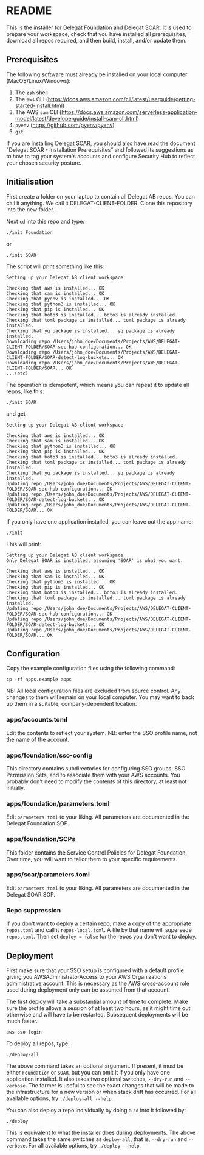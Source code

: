 # README

This is the installer for Delegat Foundation and Delegat SOAR. It is used to prepare your
workspace, check that you have installed all prerequisites, download all repos required, 
and then build, install, and/or update them.


## Prerequisites

The following software must already be installed on your local computer (MacOS/Linux/Windows):

1. The `zsh` shell
2. The `aws` CLI (https://docs.aws.amazon.com/cli/latest/userguide/getting-started-install.html)
3. The AWS `sam` CLI (https://docs.aws.amazon.com/serverless-application-model/latest/developerguide/install-sam-cli.html)
4. `pyenv` (https://github.com/pyenv/pyenv)
5. `git`

If you are installing Delegat SOAR, you should also have read the document "Delegat SOAR - 
Installation Prerequisites" and followed its suggestions as to how to tag your system's
accounts and configure Security Hub to reflect your chosen security posture.


## Initialisation
First create a folder on your laptop to contain all Delegat AB repos. You can call it anything.
We call it DELEGAT-CLIENT-FOLDER. Clone this repository into the new folder.

Next `cd` into this repo and type:
```console
./init Foundation
```
or
```console
./init SOAR
```

The script will print something like this:
```console
Setting up your Delegat AB client workspace

Checking that aws is installed... OK
Checking that sam is installed... OK
Checking that pyenv is installed... OK
Checking that python3 is installed... OK
Checking that pip is installed... OK
Checking that boto3 is installed... boto3 is already installed.
Checking that toml package is installed... toml package is already installed.
Checking that yq package is installed... yq package is already installed.
Downloading repo /Users/john_doe/Documents/Projects/AWS/DELEGAT-CLIENT-FOLDER/SOAR-sec-hub-configuration... OK
Downloading repo /Users/john_doe/Documents/Projects/AWS/DELEGAT-CLIENT-FOLDER/SOAR-detect-log-buckets... OK
Downloading repo /Users/john_doe/Documents/Projects/AWS/DELEGAT-CLIENT-FOLDER/SOAR... OK
...(etc)
```

The operation is idempotent, which means you can repeat it to update all repos, like this:
```console
./init SOAR
```

and get
```console
Setting up your Delegat AB client workspace

Checking that aws is installed... OK
Checking that sam is installed... OK
Checking that python3 is installed... OK
Checking that pip is installed... OK
Checking that boto3 is installed... boto3 is already installed.
Checking that toml package is installed... toml package is already installed.
Checking that yq package is installed... yq package is already installed.
Updating repo /Users/john_doe/Documents/Projects/AWS/DELEGAT-CLIENT-FOLDER/SOAR-sec-hub-configuration... OK
Updating repo /Users/john_doe/Documents/Projects/AWS/DELEGAT-CLIENT-FOLDER/SOAR-detect-log-buckets... OK
Updating repo /Users/john_doe/Documents/Projects/AWS/DELEGAT-CLIENT-FOLDER/SOAR... OK
```

If you only have one application installed, you can leave out the app name:
```console
./init
```
This will print:
```console
Setting up your Delegat AB client workspace
Only Delegat SOAR is installed, assuming 'SOAR' is what you want.

Checking that aws is installed... OK
Checking that sam is installed... OK
Checking that python3 is installed... OK
Checking that pip is installed... OK
Checking that boto3 is installed... boto3 is already installed.
Checking that toml package is installed... toml package is already installed.
Updating repo /Users/john_doe/Documents/Projects/AWS/DELEGAT-CLIENT-FOLDER/SOAR-sec-hub-configuration... OK
Updating repo /Users/john_doe/Documents/Projects/AWS/DELEGAT-CLIENT-FOLDER/SOAR-detect-log-buckets... OK
Updating repo /Users/john_doe/Documents/Projects/AWS/DELEGAT-CLIENT-FOLDER/SOAR... OK
```


## Configuration

Copy the example configuration files using the following command:

```console
cp -rf apps.example apps
```

NB: All local configuration files are excluded from source control. Any changes to them will remain 
on your local computer. You may want to back up them in a suitable, company-dependent location.

### apps/accounts.toml
Edit the contents to reflect your system. NB: enter the SSO profile name, not the name of the account.

### apps/foundation/sso-config
This directory contains subdirectories for configuring SSO groups, SSO Permission Sets, and to associate
them with your AWS accounts. You probably don't need to modify the contents of this directory, at
least not initially.

### apps/foundation/parameters.toml
Edit `parameters.toml` to your liking. All parameters are documented in the Delegat Foundation SOP.

### apps/foundation/SCPs
This folder contains the Service Control Policies for Delegat Foundation. Over time, you will want to
tailor them to your specific requirements.

### apps/soar/parameters.toml   
Edit `parameters.toml` to your liking. All parameters are documented in the Delegat SOAR SOP.

### Repo suppression
If you don't want to deploy a certain repo, make a copy of the appropriate `repos.toml` and call it
`repos-local.toml`. A file by that name will supersede `repos.toml`. Then set `deploy = false` for the
repos you don't want to deploy.


## Deployment

First make sure that your SSO setup is configured with a default profile giving you AWSAdministratorAccess
to your AWS Organizations administrative account. This is necessary as the AWS cross-account role used 
during deployment only can be assumed from that account.

The first deploy will take a substantial amount of time to complete. Make sure the profile allows a session 
of at least two hours, as it might time out otherwise and will have to be restarted. Subsequent deployments 
will be much faster.

```console
aws sso login
```

To deploy all repos, type:

```console
./deploy-all
```
The above command takes an optional argument. If present, it must be either `Foundation` or `SOAR`, but you
can omit it if you only have one application installed. It also takes two optional switches, `--dry-run` and
`--verbose`. The former is useful to see the exact changes that will be made to the infrastructure for a new
version or when stack drift has occurred. For all available options, try `./deploy-all --help`.

You can also deploy a repo individually by doing a `cd` into it followed by:

```console
./deploy
```
This is equivalent to what the installer does during deployments. The above command takes the same switches 
as `deploy-all`, that is, `--dry-run` and `--verbose`.  For all available options, try `./deploy --help`.

